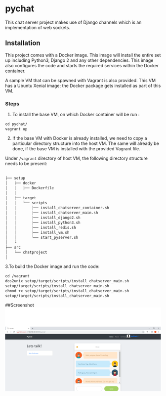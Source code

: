 # pychat

This chat server project makes use of Django channels which is an implementation of  web sockets.

## Installation
This project comes with a Docker image. This image will install the entire set up including Python3, Django 2 and any other dependencies.
This image also configures the code and starts the required services within the Docker container.

A sample VM that can be spawned with Vagrant is also provided. This VM has a Ubuntu Xenial image; the Docker package gets installed as part of this VM. 

### Steps
1. To install the base VM, on which Docker container will be run :
```
cd pychat/
vagrant up
```
2. If the base VM with Docker is already installed, we need to copy a particular directory structure into the host VM. The same will already be done, if the base VM is installed with the provided Vagrant file.

Under `/vagrant` directory of host VM, the following directory structure needs to be present:

```

├── setup
│   ├── docker
│   │   ├── Dockerfile
│   │
│   ├── target
│   │   └── scripts
│   │       ├── install_chatserver_container.sh
│   │       ├── install_chatserver_main.sh
│   │       ├── install_django2.sh
│   │       ├── install_python3.sh
│   │       ├── install_redis.sh
│   │       ├── install_vm.sh
│   │       └── start_pyserver.sh
│   └
├── src
│   └── chatproject
│       
```

3.To build the Docker image and run the code:
```
cd /vagrant
dos2unix setup/target/scripts/install_chatserver_main.sh  setup/target/scripts/install_chatserver_main.sh
chmod +x setup/target/scripts/install_chatserver_main.sh
setup/target/scripts/install_chatserver_main.sh
```

##Screenshot
![alt text](docs/image1.png)
